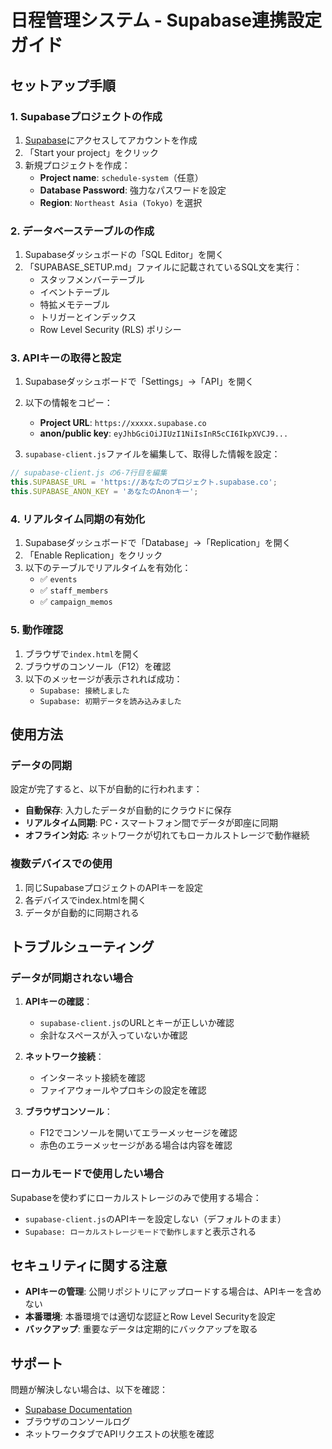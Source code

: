 # 日程管理システム - Supabase連携設定ガイド

## セットアップ手順

### 1. Supabaseプロジェクトの作成

1. [Supabase](https://supabase.com)にアクセスしてアカウントを作成
2. 「Start your project」をクリック
3. 新規プロジェクトを作成：
   - **Project name**: `schedule-system`（任意）
   - **Database Password**: 強力なパスワードを設定
   - **Region**: `Northeast Asia (Tokyo)` を選択

### 2. データベーステーブルの作成

1. Supabaseダッシュボードの「SQL Editor」を開く
2. 「SUPABASE_SETUP.md」ファイルに記載されているSQL文を実行：
   - スタッフメンバーテーブル
   - イベントテーブル
   - 特拡メモテーブル
   - トリガーとインデックス
   - Row Level Security (RLS) ポリシー

### 3. APIキーの取得と設定

1. Supabaseダッシュボードで「Settings」→「API」を開く
2. 以下の情報をコピー：
   - **Project URL**: `https://xxxxx.supabase.co`
   - **anon/public key**: `eyJhbGciOiJIUzI1NiIsInR5cCI6IkpXVCJ9...`

3. `supabase-client.js`ファイルを編集して、取得した情報を設定：

```javascript
// supabase-client.js の6-7行目を編集
this.SUPABASE_URL = 'https://あなたのプロジェクト.supabase.co';
this.SUPABASE_ANON_KEY = 'あなたのAnonキー';
```

### 4. リアルタイム同期の有効化

1. Supabaseダッシュボードで「Database」→「Replication」を開く
2. 「Enable Replication」をクリック
3. 以下のテーブルでリアルタイムを有効化：
   - ✅ `events`
   - ✅ `staff_members`
   - ✅ `campaign_memos`

### 5. 動作確認

1. ブラウザで`index.html`を開く
2. ブラウザのコンソール（F12）を確認
3. 以下のメッセージが表示されれば成功：
   - `Supabase: 接続しました`
   - `Supabase: 初期データを読み込みました`

## 使用方法

### データの同期

設定が完了すると、以下が自動的に行われます：

- **自動保存**: 入力したデータが自動的にクラウドに保存
- **リアルタイム同期**: PC・スマートフォン間でデータが即座に同期
- **オフライン対応**: ネットワークが切れてもローカルストレージで動作継続

### 複数デバイスでの使用

1. 同じSupabaseプロジェクトのAPIキーを設定
2. 各デバイスでindex.htmlを開く
3. データが自動的に同期される

## トラブルシューティング

### データが同期されない場合

1. **APIキーの確認**：
   - `supabase-client.js`のURLとキーが正しいか確認
   - 余計なスペースが入っていないか確認

2. **ネットワーク接続**：
   - インターネット接続を確認
   - ファイアウォールやプロキシの設定を確認

3. **ブラウザコンソール**：
   - F12でコンソールを開いてエラーメッセージを確認
   - 赤色のエラーメッセージがある場合は内容を確認

### ローカルモードで使用したい場合

Supabaseを使わずにローカルストレージのみで使用する場合：
- `supabase-client.js`のAPIキーを設定しない（デフォルトのまま）
- `Supabase: ローカルストレージモードで動作します`と表示される

## セキュリティに関する注意

- **APIキーの管理**: 公開リポジトリにアップロードする場合は、APIキーを含めない
- **本番環境**: 本番環境では適切な認証とRow Level Securityを設定
- **バックアップ**: 重要なデータは定期的にバックアップを取る

## サポート

問題が解決しない場合は、以下を確認：
- [Supabase Documentation](https://supabase.com/docs)
- ブラウザのコンソールログ
- ネットワークタブでAPIリクエストの状態を確認